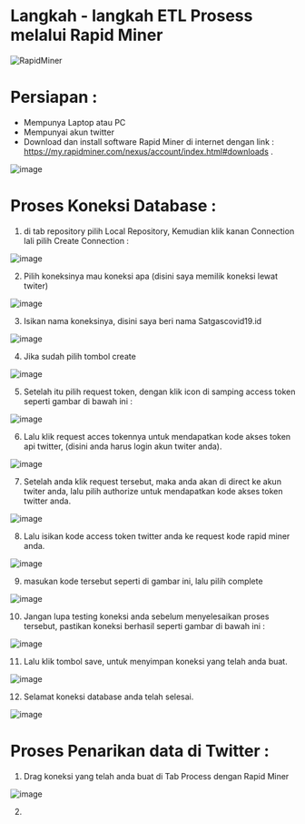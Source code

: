 # Langkah - langkah ETL Prosess melalui Rapid Miner

![RapidMiner](https://yt3.ggpht.com/ytc/AKedOLSZzua1G6iU99tly9DfZL0GsyCQeONKPxm7UU2INg=s88-c-k-c0x00ffffff-no-rj)

# Persiapan 	:

- Mempunya Laptop atau PC
- Mempunyai akun twitter
- Download dan install software Rapid Miner di internet dengan link : https://my.rapidminer.com/nexus/account/index.html#downloads .

![image](https://user-images.githubusercontent.com/56377742/159726365-22e277ae-5895-473e-87bf-116be82abe50.png)

# Proses Koneksi Database :

1. di tab repository pilih Local Repository, Kemudian klik kanan Connection lali pilih Create Connection :

![image](https://user-images.githubusercontent.com/56377742/159727842-9a66abc3-d2f7-48e1-a656-20cdf2ca7603.png)

2. Pilih koneksinya mau koneksi apa (disini saya memilik koneksi lewat twiter)

![image](https://user-images.githubusercontent.com/56377742/159728267-4eac0aea-e954-43ba-8b5e-d5caf8210b3e.png)

3. Isikan nama koneksinya, disini saya beri nama Satgascovid19.id

![image](https://user-images.githubusercontent.com/56377742/159729108-0e458492-8766-468d-a531-2ba36c27f966.png)

4. Jika sudah pilih tombol create 

![image](https://user-images.githubusercontent.com/56377742/159729426-9d6ade75-fc3e-4813-9c90-b136dc19b03f.png)

5. Setelah itu pilih request token, dengan klik icon di samping access token seperti gambar di bawah ini :

![image](https://user-images.githubusercontent.com/56377742/159730108-3e29f460-241a-42a2-a26d-2a47bcfa4282.png)

6. Lalu klik request acces tokennya untuk mendapatkan kode akses token api twitter, (disini anda harus login akun twiter anda).

![image](https://user-images.githubusercontent.com/56377742/159730607-af96f6bc-a716-44a5-ae79-c65dad7f7429.png)

7. Setelah anda klik request tersebut, maka anda akan di direct ke akun twiter anda, lalu pilih authorize untuk mendapatkan kode akses token twitter anda.

![image](https://user-images.githubusercontent.com/56377742/159731297-97e4f263-7b8e-453e-939f-62ff47c8829a.png)

8. Lalu isikan kode access token twitter anda ke request kode rapid miner anda.

![image](https://user-images.githubusercontent.com/56377742/159732011-6ac1b1aa-bcec-4ebb-bb0f-ac19f860f130.png)

9. masukan kode tersebut seperti di gambar ini, lalu pilih complete

![image](https://user-images.githubusercontent.com/56377742/159732374-7a768427-8172-412c-891c-c6e2e0418211.png)

10. Jangan lupa testing koneksi anda sebelum menyelesaikan proses tersebut, pastikan koneksi berhasil seperti gambar di bawah ini :

![image](https://user-images.githubusercontent.com/56377742/159732912-6f5e712e-78af-4231-a086-16577b3b1ed0.png)

11. Lalu klik tombol save, untuk menyimpan koneksi yang telah anda buat.

![image](https://user-images.githubusercontent.com/56377742/159734895-ab275c54-6ad4-4787-8dc7-6d816ac0f094.png)

12. Selamat koneksi database anda telah selesai.

![image](https://user-images.githubusercontent.com/56377742/159735162-89ed3673-eee2-4632-893d-d6f6b9c36f34.png)


# Proses Penarikan data di Twitter 	:

1. Drag koneksi yang telah anda buat di Tab Process dengan Rapid Miner

![image](https://user-images.githubusercontent.com/56377742/159738196-e9d3d9a5-e514-4f8b-bb42-76fba48cc7a5.png)

2. 
